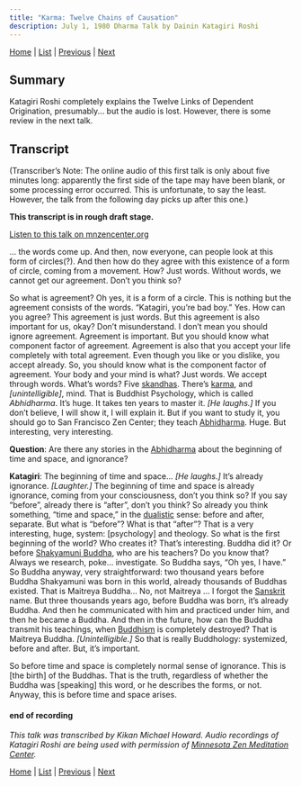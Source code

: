 ```yaml
---
title: "Karma: Twelve Chains of Causation"
description: July 1, 1980 Dharma Talk by Dainin Katagiri Roshi
---
```


[Home](index) \| [List](list#1980) \| 
[Previous](1980-05-08-Blue-Cliff-Record-Case-4-Talk-1) \| 
[Next](1980-07-02-Karma-Where-Karma-Originates) 

## Summary

Katagiri Roshi completely explains the Twelve Links of Dependent Origination, presumably... but the audio is lost. However, there is some review in the next talk.

## Transcript

(Transcriber’s Note: The online audio of this first talk is only about five minutes long: apparently the first side of the tape may have been blank, or some processing error occurred. This is unfortunate, to say the least. However, the talk from the following day picks up after this one.)

**This transcript is in rough draft stage.**

<a href="https://www.mnzencenter.org/the-dainin-katagiri-audio-archive/karma-twelve-chains-of-causation" target="_blank">Listen to this talk on mnzencenter.org</a> 

… the words come up. And then, now everyone, can people look at this form of circles(?). And then how do they agree with this existence of a form of circle, coming from a movement. How? Just words. Without words, we cannot get our agreement. Don’t you think so?

So what is agreement? Oh yes, it is a form of a circle. This is nothing but the agreement consists of the words. “Katagiri, you’re bad boy.” Yes. How can you agree? This agreement is just words. But this agreement is also important for us, okay? Don’t misunderstand. I don’t mean you should ignore agreement. Agreement is important. But you should know what component factor of agreement. Agreement is also that you accept your life completely with total agreement. Even though you like or you dislike, you accept already. So, you should know what is the component factor of agreement. Your body and your mind is what? Just words. We accept through words. What’s words? Five [skandhas](glossary#skandha). There’s [karma](glossary#karma), and *[unintelligible]*, mind. That is Buddhist Psychology, which is called *Abhidharma*. It’s huge. It takes ten years to master it. *[He laughs.]* If you don’t believe, I will show it, I will explain it. But if you want to study it, you should go to San Francisco Zen Center; they teach [Abhidharma](glossary#abhidharma). Huge. But interesting, very interesting.

**Question**: Are there any stories in the [Abhidharma](glossary#abhidharma) about the beginning of time and space, and ignorance?

**Katagiri**: The beginning of time and space... *[He laughs.]* It’s already ignorance. *[Laughter.]* The beginning of time and space is already ignorance, coming from your consciousness, don’t you think so? If you say “before”, already there is “after”, don’t you think? So already you think something, “time and space,” in the [dualistic](glossary#dualistic) sense: before and after, separate. But what is “before”? What is that “after”? That is a very interesting, huge, system: [psychology] and theology. So what is the first beginning of the world? Who creates it? That’s interesting. Buddha did it? Or before [Shakyamuni Buddha](glossary#shakyamuni-buddha ), who are his teachers? Do you know that? Always we research, poke... investigate. So Buddha says, “Oh yes, I have.” So Buddha anyway, very straightforward: two thousand years before Buddha Shakyamuni was born in this world, already thousands of Buddhas existed. That is Maitreya Buddha… No, not Maitreya … I forgot the [Sanskrit](glossary#sanskrit) name. But three thousands years ago, before Buddha was born, it’s already Buddha. And then he communicated with him and practiced under him, and then he became a Buddha. And then in the future, how can the Buddha transmit his teachings, when [Buddhism](glossary#buddhism) is completely destroyed? That is Maitreya Buddha. *[Unintelligible.]* So that is really Buddhology: systemized, before and after. But, it’s important.

So before time and space is completely normal sense of ignorance. This is [the birth] of the Buddhas. That is the truth, regardless of whether the Buddha was [speaking] this word, or he describes the forms, or not. Anyway, this is before time and space arises.

#### end of recording

*This talk was transcribed by Kikan Michael Howard. Audio recordings of Katagiri Roshi are being used with permission of [Minnesota Zen Meditation Center](https://www.mnzencenter.org/katagiri-project.html).*

[Home](index) \| [List](list#1980) \| 
[Previous](1980-05-08-Blue-Cliff-Record-Case-4-Talk-1) \| 
[Next](1980-07-02-Karma-Where-Karma-Originates)